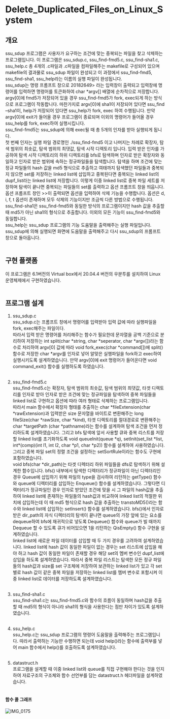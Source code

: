 # Delete_Duplicated_Files_on_Linux_System

## 개요
 ssu_sdup 프로그램은 사용자가 요구하는 조건에 맞는 중복되는 파일을 찾고 삭제하는 프로그램입니다. 이 프로그램은 ssu_sdup.c, ssu_find-fmd5.c, ssu_find-sha1.c, ssu_help.c 총 4개의 .c파일과 .c파일을 컴파일해주는 makefile로 구성되어 있으며 makefile의 결과물로 ssu_sdup 파일이 완성되고 이 과정에서 ssu_find-fmd5, ssu_find-sha1, ssu_help라는 이름의 실행 파일이 완성됩니다. <br>
 ssu_sdup는 명령 프롬프트 창으로 20182649> 라는 입력창이 출력되고 입력창에 명령어를 입력하면 명령어를 토큰화하여 char \*argv[] 배열에 순차적으로 저장합니다. <br>
argv[0]에 fmd5가 저장되어 있을 경우 ssu_find-fmd5가 fork, exec되게 하는 방식으로 프로그램이 작동합니다. 마찬가지로 argv[0]에 sha1이 저장되어 있다면 ssu_find –sha1이, help가 저장되어 있다면 ssu_help가 fork, exec 하여 수행됩니다. 만약 argv[0]에 exit가 들어올 경우 프로그램이 종료되며 이외의 명령어가 들어올 경우 ssu_help를 fork, exec하여 실행시킵니다.<br>
 ssu_find-fmd5는 ssu_sdup에 의해 exec될 때 총 5개의 인자를 받아 실행되게 됩니다.<br> 
 첫 번째 인자는 실행 파일 경로명인 ./ssu_find-fmd5 이고 나머지는 차례로 확장자, 탐색 범위의 최솟값, 탐색 범위의 최댓값, 탐색 시작 디렉토리 입니다. 입력 받은 인자를 가공하여 탐색 시작 디렉토리의 하위 디렉토리를 bfs로 탐색하며 인자로 받은 확장자와 동일하고 인자로 받은 범위에 속하는 정규파일들을 탐색합니다. 탐색을 하며 조건에 맞는 정규 파일들의 hash 값을 md5 형식으로 추출하고 여태까지 탐색했던 파일들과 중복되지 않으면 set를 저장하는 linked list에 삽입하고 중복된다면 중복되는 linked list의 dupf_list라는 linked list에 저장합니다. 이렇게 이중 linked list로 중복 파일 세트를 저장하며 탐색이 끝나면 중복되는 파일들의 set를 출력하고 옵션 프롬프트 창을 띄웁니다. 옵션 프롬프트 창인 >>이 출력되면 옵션을 입력하여 삭제 기능을 수행합니다. 옵션은 d, i, f, t 옵션이 존재하며 모두 삭제의 기능이지만 조금씩 다른 방법으로 수행됩니다.<br>
  ssu_find-sha1은 ssu_find-fmd5와 동일한 방식의 프로그램이지만 hash 값을 추출할 때 md5가 아닌 sha1의 형식으로 추출합니다. 이외의 모든 기능이 ssu_find-fmd5와 동일합니다.<br>
 ssu_help는 ssu_sdup 프로그램의 기능 도움말을 출력해주는 실행 파일입니다. ssu_sdup에 의해 실행되면 화면에 도움말을 출력해주고 다시 ssu_sdup의 프롬프트 창으로 돌아옵니다.<br><br>
 
## 구현 플랫폼
 이 프로그램은 6.1버전의 Virtual box에서 20.04.4 버전의 우분투를 설치하여 Linux 운영체제에서 구현하였습니다.<br><br>
 
## 프로그램 설계
1. ssu_sdup.c<br>
  ssu_sdup.c는 프롬프트 창에서 명령어를 입력받아 입력 값에 따라 실행파일을 fork, exec해주는 파일이다.<br>
 따라서 입력 받은 명령어를 처리해주는 함수가 필요한데 문자열을 공백 기준으로 분리하여 저장하는 int split(char \*string, char \*seperator, char \*argv[])라는 함수로 처리하여 argv[0] 값에 따라 void fork_exec(char \*command[])에 split() 함수로 저장한 char \*argv를 인자로 넣어 알맞은 실행파일을 fork하고 exec하여 실행시키도록 설계하였습니다. 만약 argv[0]에 exit 명령어가 들어온다면 void command_exit() 함수를 실행하도록 하였습니다.<br><br>
 
 2. ssu_find-fmd5.c<br>
 ssu_find-fmd5.c는 확장자, 탐색 범위의 최솟값, 탐색 범위의 최댓값, 타겟 디렉토리를 인자로 받아 인자로 받은 조건에 맞는 정규파일을 탐색하여 중복 파일들을 linked list로 구현하고 옵션에 따라 여러 형태로 삭제하는 프로그램입니다.<br>
 따라서 main 함수에서 확장자 형태를 추출하는 char \*fileExtension(char \*rawExtension)과 입력받은 size 문자열을 바이트로 변환해주는 long fileSize(char \*rawSize, char \*kind), 타겟 디렉토리를 절대경로로 변환해주는 char \*targetPath (char \*pathname)라는 함수를 설계하여 탐색 조건을 먼저 정리하도록 설계하였습니다. 그리고 bfs 탐색에 앞서 사용할 큐와 중복 리스트를 저장할 linked list를 초기화하도록 void queueInit(queue \*q), setInit(set_list \*list, int\*(comp)(int l1, int l2, char \*p1, char \*p2)) 함수를 설계하여 사용하였습니다. 그리고 중복 파일 set의 정렬 조건을 설정하는 setSortRule이라는 함수도 구현에 포함하였습니다.<br>
 void bfs(char \*dir_path)는 타겟 디렉터리 하위 파일들을 dfs로 탐색하기 위해 설계한 함수입니다. bfs() 내부에서 탐색한 디렉터리가 정규파일이 아닌 디렉터리인 경우 Queue에 삽입하기 위해 파일의 type을 검사하여 리턴하는 getType() 함수와 queue에 디렉터리를 삽입하는 Enqueue() 함수를 설계하였습니다. 그렇다면 디렉터리가 정규파일인 경우 인자로 받았던 조건에 맞을 시 그 파일의 hash값을 추출하여 linked list에 존재하는 파일들의 hash값과 비교하여 linked list의 적절한 위치에 삽입하는데 이 때 md5 형식으로 hash 값을 추출하는 transtoMD5()라는 함수와 linked list에 삽입하는 setInsert() 함수를 설계하였습니다. bfs()에서 인자로 받은 dir_path의 자식 디렉터리의 탐색이 끝나면 queue의 가장 앞에 있는 요소를 dequeue하여 bfs에 재귀적으로 넣도록 Dequeue() 함수와 queue가 빌 때까지 Dequeue 할 수 있도록 큐가 비어있으면 1을 리턴하는 QisEmpty() 함수 구현을 설계하였습니다.<br>
  linked list에 새로운 파일 데이터를 삽입할 때 두 가지 경우를 고려하여 설계하였습니다. linked list에 hash 값이 동일한 파일이 없는 경우는 set 리스트에 삽입을 해야 하고 hash 값이 동일한 파일이 존재할 경우 해당 set의 멤버 변수인 dupf_list에 삽입을 하도록 설계하였습니다. 따라서 중복 파일 리스트는 탐색한 모든 정규 파일들의 hash값과 size를 set 구조체에 저장하여 보관하는 linked list가 있고 각 set 별로 hash 값이 같은 중복 파일을 저장하는 linked list를 멤버 변수로 포함시켜 이중 linked list로 데이터를 저장하도록 설계하였습니다.<br><br>
  
3. ssu_find-sha1.c<br>
 ssu_find-sha1.c는 ssu_find-fmd5.c와 함수의 흐름이 동일하며 hash값을 추출할 때 md5의 형식이 아니라 sha1의 형식을 사용한다는 점만 차이가 있도록 설계하였습니다.<br><br>

4. ssu_help.c<br>
 ssu_help.c는 ssu_sdup 프로그램의 명령어 도움말을 출력해주는 프로그램입니다. 따라서 출력하는 기능만 수행하면 되는데 void help()라는 함수에 출력부를 넣어 main 함수에서 help()를 호출하도록 설계하였습니다.<br><br>

5. datastruct.h<br>
 프로그램을 설계할 때 이중 linked list와 queue를 직접 구현해야 한다는 것을 인지하여 자료구조의 구조체와 함수 선언부를 담는 datastruct.h 헤더파일을 설계하였습니다.<br><br>
 
 #### 함수 콜 그래프
 
 ![IMG_0175](https://github.com/yimhyeongjun/Delete_Duplicated_Files_on_Linux_System/assets/64363668/37fe3da5-8a0a-4be3-a507-c524bfe74107)
<br><br>
 
 
